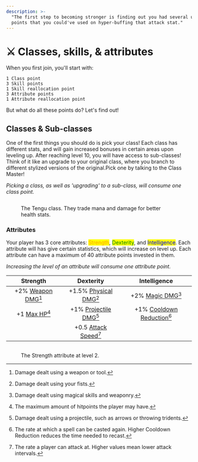 ```yaml
---
description: >-
  "The first step to becoming stronger is finding out you had several unspent
  points that you could've used on hyper-buffing that attack stat."
---
```


# ⚔ Classes, skills, & attributes

When you first join, you'll start with:

```
1 Class point
3 Skill points
1 Skill reallocation point
3 Attribute points
1 Attribute reallocation point
```

But what do all these points do? Let's find out!

## Classes & Sub-classes

One of the first things you should do is pick your class! Each class has different stats, and will gain increased bonuses in certain areas upon leveling up. After reaching level 10, you will have access to sub-classes! Think of it like an upgrade to your original class, where you branch to different stylized versions of the original.Pick one by talking to the Class Master!

_Picking a class, as well as 'upgrading' to a sub-class, will consume one class point._

<figure><img src="https://files.gitbook.com/v0/b/gitbook-x-prod.appspot.com/o/spaces%2F9Rvj8NErmxKcRM2LPRy8%2Fuploads%2FYMqWpHriJVDIkDVEtBVV%2Ftengu.png?alt=media&#x26;token=ba28662c-8f5b-41d2-bc7e-927d8a61b9c8" alt=""><figcaption><p>The Tengu class. They trade mana and damage for better health stats.</p></figcaption></figure>

### Attributes <a href="#attributes" id="attributes"></a>

Your player has 3 core attributes: <mark style="color:orange;">Strength</mark>, <mark style="color:green;">Dexterity</mark>, and <mark style="color:blue;">Intelligence</mark>. Each attribute will has give certain statistics, which will increase on level up. Each attribute can have a maximum of 40 attribute points invested in them.

_Increasing the level of an attribute will consume one attribute point._

|                 Strength                 |                   Dexterity                  |                   Intelligence                   |
| :--------------------------------------: | :------------------------------------------: | :----------------------------------------------: |
| +2% [Weapon DMG](#user-content-fn-1)[^1] | +1.5% [Physical DMG](#user-content-fn-2)[^2] |      +2% [Magic DMG](#user-content-fn-3)[^3]     |
|    +1 [Max HP](#user-content-fn-4)[^4]   | +1% [Projectile DMG](#user-content-fn-5)[^5] | +1% [Cooldown Reduction](#user-content-fn-6)[^6] |
|                                          |  +0.5 [Attack Speed](#user-content-fn-7)[^7] |                                                  |

<figure><img src="https://files.gitbook.com/v0/b/gitbook-x-prod.appspot.com/o/spaces%2F9Rvj8NErmxKcRM2LPRy8%2Fuploads%2FtRCWSOM3V3IpeOU3y6Ky%2Fimage.png?alt=media&#x26;token=78e8bb05-be81-45c3-8abb-a5b15294a6b7" alt=""><figcaption><p>The Strength attribute at level 2.</p></figcaption></figure>

[^1]: Damage dealt using a weapon or tool.

[^2]: Damage dealt using your fists.

[^3]: Damage dealt using magical skills and weaponry.

[^4]: The maximum amount of hitpoints the player may have.

[^5]: Damage dealt using a projectile, such as arrows or throwing tridents.

[^6]: The rate at which a spell can be casted again. Higher Cooldown Reduction reduces the time needed to recast.

[^7]: The rate a player can attack at. Higher values mean lower attack intervals.
